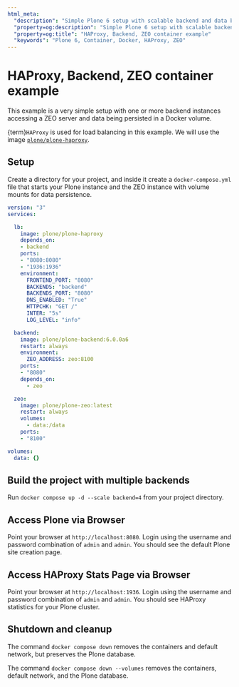 ```yaml
---
html_meta:
  "description": "Simple Plone 6 setup with scalable backend and data being persisted in a ZEO volume."
  "property=og:description": "Simple Plone 6 setup with scalable backend and data being persisted in a ZEO volume."
  "property=og:title": "HAProxy, Backend, ZEO container example"
  "keywords": "Plone 6, Container, Docker, HAProxy, ZEO"
---
```


# HAProxy, Backend, ZEO container example

This example is a very simple setup with one or more backend instances accessing a ZEO server and data being persisted in a Docker volume.

{term}`HAProxy` is used for load balancing in this example.
We will use the image [`plone/plone-haproxy`](https://github.com/plone/plone-haproxy).


## Setup

Create a directory for your project, and inside it create a `docker-compose.yml` file that starts your Plone instance and the ZEO instance with volume mounts for data persistence.

```yaml
version: "3"
services:

  lb:
    image: plone/plone-haproxy
    depends_on:
    - backend
    ports:
    - "8080:8080"
    - "1936:1936"
    environment:
      FRONTEND_PORT: "8080"
      BACKENDS: "backend"
      BACKENDS_PORT: "8080"
      DNS_ENABLED: "True"
      HTTPCHK: "GET /"
      INTER: "5s"
      LOG_LEVEL: "info"

  backend:
    image: plone/plone-backend:6.0.0a6
    restart: always
    environment:
      ZEO_ADDRESS: zeo:8100
    ports:
    - "8080"
    depends_on:
      - zeo

  zeo:
    image: plone/plone-zeo:latest
    restart: always
    volumes:
      - data:/data
    ports:
    - "8100"

volumes:
  data: {}
```


## Build the project with multiple backends

Run `docker compose up -d --scale backend=4` from your project directory.


## Access Plone via Browser

Point your browser at `http://localhost:8080`.
Login using the username and password combination of `admin` and `admin`.
You should see the default Plone site creation page.


## Access HAProxy Stats Page via Browser

Point your browser at `http://localhost:1936`.
Login using the username and password combination of `admin` and `admin`.
You should see HAProxy statistics for your Plone cluster.


## Shutdown and cleanup

The command `docker compose down` removes the containers and default network, but preserves the Plone database.

The command `docker compose down --volumes` removes the containers, default network, and the Plone database.
